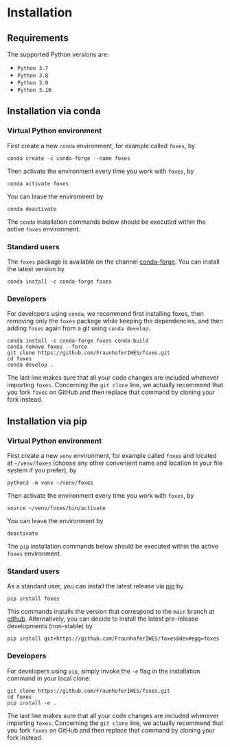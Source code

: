 # Installation

## Requirements

The supported Python versions are:

- `Python 3.7`
- `Python 3.8`
- `Python 3.9`
- `Python 3.10`

## Installation via conda

### Virtual Python environment

First create a new `conda` environment, for example called `foxes`, by

```console
conda create -c conda-forge --name foxes
```

Then activate the environment every time you work with `foxes`, by

```console
conda activate foxes
```

You can leave the environment by

```console
conda deactivate
```

The `conda` installation commands below should be executed within the active `foxes` environment.

### Standard users

The `foxes` package is available on the channel [conda-forge](https://anaconda.org/conda-forge/foxes). You can install the latest version by

```console
conda install -c conda-forge foxes
```

### Developers

For developers using `conda`, we recommend first installing foxes, then removing only the `foxes` package while keeping the dependencies, and then adding `foxes` again from a git using `conda develop`:

```console
conda install -c conda-forge foxes conda-build
conda remove foxes --force
git clone https://github.com/FraunhoferIWES/foxes.git
cd foxes
conda develop .
```
The last line makes sure that all your code changes are included whenever importing `foxes`. Concerning the `git clone` line, we actually recommend that you fork `foxes` on GitHub and then replace that command by cloning your fork instead.

## Installation via pip

### Virtual Python environment

First create a new `venv` environment, for example called `foxes` and located at `~/venv/foxes` (choose any other convenient name and location in your file system if you prefer), by

```console
python3 -m venv ~/venv/foxes
```

Then activate the environment every time you work with `foxes`, by

```console
source ~/venv/foxes/bin/activate
```

You can leave the environment by

```console
deactivate
```

The `pip` installation commands below should be executed within the active `foxes` environment.

### Standard users

As a standard user, you can install the latest release via [pip](https://pypi.org/project/foxes/) by

```console
pip install foxes
```

This commands installs the version that correspond to the `main` branch at [github](https://github.com/FraunhoferIWES/foxes). Alternatively, you can decide to install the latest pre-release developments (non-stable) by

```console
pip install git+https://github.com/FraunhoferIWES/foxes@dev#egg=foxes
```

### Developers

For developers using `pip`, simply invoke the `-e` flag in the installation command in your local clone:

```console
git clone https://github.com/FraunhoferIWES/foxes.git
cd foxes
pip install -e .
```
The last line makes sure that all your code changes are included whenever importing `foxes`. Concerning the `git clone` line, we actually recommend that you fork `foxes` on GitHub and then replace that command by cloning your fork instead.
